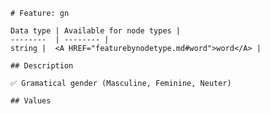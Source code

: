 <pre><code># Feature: gn

Data type | Available for node types |
--------  | -------- |
string |  &lt;A HREF="featurebynodetype.md#word"&gt;word&lt;/A&gt; |

## Description

✅ Gramatical gender (Masculine, Feminine, Neuter)

## Values
</code></pre>
